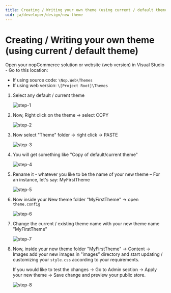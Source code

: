 ```yaml
---
title: Creating / Writing your own theme (using current / default theme)
uid: ja/developer/design/new-theme
---
```


# Creating / Writing your own theme (using current / default theme)

Open your nopCommerce solution or website (web version) in Visual Studio - Go to this location:

* If using source code: `\Nop.Web\Themes`
* If using web version: `\[Project Root]\Themes`

1. Select any default / current theme
    
    ![step-1](_static/new-theme/new-theme-step-1.jpg)

2. Now, Right click on the theme → select COPY
    
    ![step-2](_static/new-theme/new-theme-step-2.jpg)

3. Now select "Theme" folder → right click → PASTE
    
    ![step-3](_static/new-theme/new-theme-step-3.jpg)

4. You will get something like "Copy of default/current theme"
    
    ![step-4](_static/new-theme/new-theme-step-4.jpg)

5. Rename it - whatever you like to be the name of your new theme – For an instance, let's say: MyFirstTheme
    
    ![step-5](_static/new-theme/new-theme-step-5.jpg)

6. Now inside your New theme folder "MyFirstTheme" → open `theme.config`
    
    ![step-6](_static/new-theme/new-theme-step-6.jpg)

7. Change the current / existing theme name with your new theme name "MyFirstTheme"
    
    ![step-7](_static/new-theme/new-theme-step-7.jpg)

8. Now, inside your new theme folder "MyFirstTheme" → Content → Images add your new images in "images” directory and start updating / customizing your `style.css` according to your requirements.
    
    If you would like to test the changes → Go to Admin section → Apply your new theme → Save change and preview your public store.
    
    ![step-8](_static/new-theme/new-theme-step-8.jpg)
